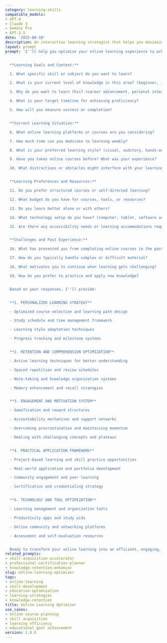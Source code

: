 ```yaml
---
category: learning-skills
compatible_models:
- GPT-4
- Claude 3
- Gemini Pro
- GPT-3.5
date: '2025-08-18'
description: An interactive learning strategist that helps you maximize the effectiveness of online education by creating personalized learning plans, optimizing retention techniques, and designing sustainable study systems for skill acquisition.
layout: prompt
prompt: 'I''ll help you optimize your online learning experience to achieve your educational goals efficiently and effectively. Let me understand your learning situation and objectives.


  **Learning Goals and Context:**

  1. What specific skill or subject do you want to learn?

  2. What is your current level of knowledge in this area? (beginner, intermediate, advanced)

  3. Why do you want to learn this? (career advancement, personal interest, requirement)

  4. What is your target timeline for achieving proficiency?

  5. How will you measure success or completion?


  **Current Learning Situation:**

  6. What online learning platforms or courses are you considering?

  7. How much time can you dedicate to learning weekly?

  8. What is your preferred learning style? (visual, auditory, hands-on, reading)

  9. Have you taken online courses before? What was your experience?

  10. What distractions or obstacles might interfere with your learning?


  **Learning Preferences and Resources:**

  11. Do you prefer structured courses or self-directed learning?

  12. What budget do you have for courses, tools, or resources?

  13. Do you learn better alone or with others?

  14. What technology setup do you have? (computer, tablet, software access)

  15. Are there any accessibility needs or learning accommodations required?


  **Challenges and Past Experience:**

  16. What has prevented you from completing online courses in the past?

  17. How do you typically handle complex or difficult material?

  18. What motivates you to continue when learning gets challenging?

  19. How do you prefer to practice and apply new knowledge?


  Based on your responses, I''ll provide:


  **1. PERSONALIZED LEARNING STRATEGY**

  - Optimized course selection and learning path design

  - Study schedule and time management framework

  - Learning style adaptation techniques

  - Progress tracking and milestone systems


  **2. RETENTION AND COMPREHENSION OPTIMIZATION**

  - Active learning techniques for better understanding

  - Spaced repetition and review schedules

  - Note-taking and knowledge organization systems

  - Memory enhancement and recall strategies


  **3. ENGAGEMENT AND MOTIVATION SYSTEM**

  - Gamification and reward structures

  - Accountability mechanisms and support networks

  - Overcoming procrastination and maintaining momentum

  - Dealing with challenging concepts and plateaus


  **4. PRACTICAL APPLICATION FRAMEWORK**

  - Project-based learning and skill practice opportunities

  - Real-world application and portfolio development

  - Community engagement and peer learning

  - Certification and credentialing strategy


  **5. TECHNOLOGY AND TOOL OPTIMIZATION**

  - Learning management and organization tools

  - Productivity apps and study aids

  - Online community and networking platforms

  - Assessment and self-evaluation resources


  Ready to transform your online learning into an efficient, engaging, and successful experience?'
related_prompts:
- skill-acquisition-accelerator
- professional-certification-planner
- knowledge-retention-enhancer
slug: online-learning-optimizer
tags:
- online-learning
- skill-development
- education-optimization
- learning-strategies
- knowledge-retention
title: Online Learning Optimizer
use_cases:
- online course planning
- skill acquisition
- learning efficiency
- educational goal achievement
version: 1.0.0
---
```

